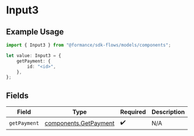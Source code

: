# Input3

## Example Usage

```typescript
import { Input3 } from "@formance/sdk-flows/models/components";

let value: Input3 = {
    getPayment: {
        id: "<id>",
    },
};
```

## Fields

| Field                                                          | Type                                                           | Required                                                       | Description                                                    |
| -------------------------------------------------------------- | -------------------------------------------------------------- | -------------------------------------------------------------- | -------------------------------------------------------------- |
| `getPayment`                                                   | [components.GetPayment](../../models/components/getpayment.md) | :heavy_check_mark:                                             | N/A                                                            |